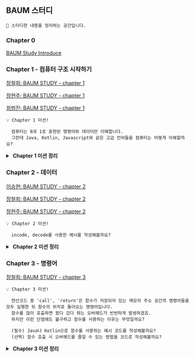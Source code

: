## BAUM 스터디

```
👋 스터디한 내용을 정리하는 공간입니다.
```


### Chapter 0

[BAUM Study Introduce](Introduce.MD)

### Chapter 1 - 컴퓨터 구조 시작하기

[정철희: BAUM STUDY - chapter 1](chapter1%2Fstudy%2F%EC%A0%95%EC%B2%A0%ED%9D%AC-chapter1.MD)

[정현주: BAUM STUDY - chapter 1]()

[최범진: BAUM STUDY - chapter 1]()

```
💡 Chapter 1 미션!

  컴퓨터는 0과 1로 표현된 명령어와 데이터만 이해합니다.
  그런데 Java, Kotlin, Javascript와 같은 고급 언어들을 컴퓨터는 어떻게 이해할까요?
```

<details>
<summary><b>️ Chapter 1 미션 정리</b></summary>

[최범진: BAUM STUDY - chapter 1 미션]()

[정철희: BAUM STUDY - chapter 1 미션](chapter1%2Fmission%2F%EC%A0%95%EC%B2%A0%ED%9D%AC-chapter1-mission.MD)
</details>

### Chapter 2 - 데이터
[이승현: BAUM STUDY - chapter 2]()

[정철희: BAUM STUDY - chapter 2](chapter2%2Fstudy%2F%EC%A0%95%EC%B2%A0%ED%9D%AC-chapter2.MD)

[정현주: BAUM STUDY - chapter 2]()
```
💡 Chapter 2 미션!

  incode, decode를 사용한 예시를 작성해볼까요?
```

<details>
<summary><b>️ Chapter 2 미션 정리</b></summary>

[정철희: BAUM STUDY - chapter 2 미션](chapter2%2Fmission%2F%EC%A0%95%EC%B2%A0%ED%9D%AC-chapter2-mission.MD)
</details>

### Chapter 3 - 명령어

[정철희: BAUM STUDY - chapter 3](chapter3%2Fstudy%2F%EC%A0%95%EC%B2%A0%ED%9D%AC-chapter3.MD)
```
💡 Chapter 3 미션!

  연산코드 중 'call', 'return'은 함수가 저장되어 있는 메모리 주소 공간의 명령어들을 모두 실행한 뒤 함수의 위치로 돌아오는 명령어입니다.
  함수를 많이 호출하면 왔다 갔다 하는 오버헤드가 빈번하게 발생하겠죠.
  하지만 이런 단점에도 불구하고 함수를 사용하는 이유는 무엇일까요?
  
  (필수) Java나 Kotlin으로 함수를 사용하는 예시 코드를 작성해볼까요? 
  (선택) 함수 호출 시 오버헤드를 줄일 수 있는 방법을 코드로 작성해볼까요? 
```

<details>
<summary><b>️ Chapter 3 미션 정리</b></summary>

[정철희: BAUM STUDY - chapter 3 미션](chapter3%2Fmission%2F%EC%A0%95%EC%B2%A0%ED%9D%AC-chapter3-mission.MD)
</details>
